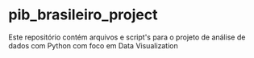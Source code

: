 # pib_brasileiro_project
Este repositório contém arquivos e script's para o projeto de análise de dados com Python com foco em Data Visualization
